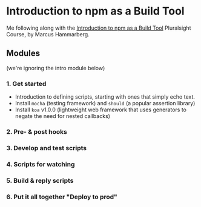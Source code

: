 # Introduction to npm as a Build Tool

Me following along with the [Introduction to npm as a Build Tool](https://app.pluralsight.com/library/courses/npm-build-tool-introduction/table-of-contents) Pluralsight Course, by Marcus Hammarberg.

## Modules

(we're ignoring the intro module below)
### 1. Get started
* Introduction to defining scripts, starting with ones that simply echo text.
* Install ```mocha``` (testing framework) and ```should``` (a popular assertion library)
* Install ```koa``` v1.0.0 (lightweight web framework that uses generators to negate the need for nested callbacks)

### 2. Pre- & post hooks
### 3. Develop and test scripts
### 4. Scripts for watching
### 5. Build & reply scripts
### 6. Put it all together "Deploy to prod"

